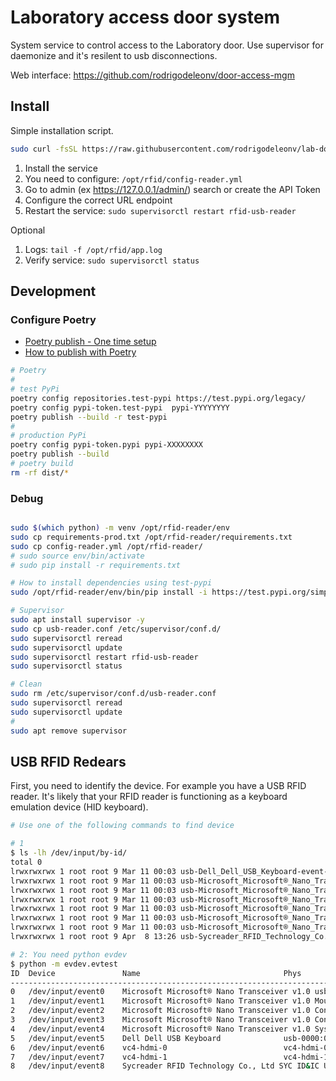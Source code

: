 # Laboratory access door system

System service to control access to the Laboratory door. Use supervisor for daemonize and it's resilent to usb disconnections.

Web interface: <https://github.com/rodrigodeleonv/door-access-mgm>

## Install

Simple installation script.

```bash
sudo curl -fsSL https://raw.githubusercontent.com/rodrigodeleonv/lab-door-access/main/installer.sh | bash
```

1. Install the service
1. You need to configure: `/opt/rfid/config-reader.yml`
1. Go to admin (ex <https://127.0.0.1/admin/>) search or create the API Token
1. Configure the correct URL endpoint
1. Restart the service: `sudo supervisorctl restart rfid-usb-reader`

Optional

1. Logs: `tail -f /opt/rfid/app.log`
1. Verify service: `sudo supervisorctl status`

## Development

### Configure Poetry

- [Poetry publish - One time setup](https://stackoverflow.com/a/72524326)
- [How to publish with Poetry](https://towardsdatascience.com/packages-part-2-how-to-publish-test-your-package-on-pypi-with-poetry-9fc7295df1a5)

```bash
# Poetry
#
# test PyPi
poetry config repositories.test-pypi https://test.pypi.org/legacy/
poetry config pypi-token.test-pypi  pypi-YYYYYYYY
poetry publish --build -r test-pypi
#
# production PyPi
poetry config pypi-token.pypi pypi-XXXXXXXX
poetry publish --build
# poetry build
rm -rf dist/*
```

### Debug

```bash

sudo $(which python) -m venv /opt/rfid-reader/env
sudo cp requirements-prod.txt /opt/rfid-reader/requirements.txt
sudo cp config-reader.yml /opt/rfid-reader/
# sudo source env/bin/activate
# sudo pip install -r requirements.txt

# How to install dependencies using test-pypi
sudo /opt/rfid-reader/env/bin/pip install -i https://test.pypi.org/simple/ --extra-index-url https://pypi.org/simple lab-door-access

# Supervisor
sudo apt install supervisor -y
sudo cp usb-reader.conf /etc/supervisor/conf.d/
sudo supervisorctl reread
sudo supervisorctl update
sudo supervisorctl restart rfid-usb-reader
sudo supervisorctl status

# Clean
sudo rm /etc/supervisor/conf.d/usb-reader.conf
sudo supervisorctl reread
sudo supervisorctl update
#
sudo apt remove supervisor
```

## USB RFID Redears

First, you need to identify the device. For example you have a USB RFID reader.
It's likely that your RFID reader is functioning as a keyboard emulation device (HID keyboard).

```bash
# Use one of the following commands to find device

# 1
$ ls -lh /dev/input/by-id/
total 0
lrwxrwxrwx 1 root root 9 Mar 11 00:03 usb-Dell_Dell_USB_Keyboard-event-kbd -> ../event5
lrwxrwxrwx 1 root root 9 Mar 11 00:03 usb-Microsoft_Microsoft®_Nano_Transceiver_v1.0-event-if01 -> ../event2
lrwxrwxrwx 1 root root 9 Mar 11 00:03 usb-Microsoft_Microsoft®_Nano_Transceiver_v1.0-event-if02 -> ../event4
lrwxrwxrwx 1 root root 9 Mar 11 00:03 usb-Microsoft_Microsoft®_Nano_Transceiver_v1.0-event-kbd -> ../event0
lrwxrwxrwx 1 root root 9 Mar 11 00:03 usb-Microsoft_Microsoft®_Nano_Transceiver_v1.0-if01-event-mouse -> ../event1
lrwxrwxrwx 1 root root 9 Mar 11 00:03 usb-Microsoft_Microsoft®_Nano_Transceiver_v1.0-if01-mouse -> ../mouse0
lrwxrwxrwx 1 root root 9 Mar 11 00:03 usb-Microsoft_Microsoft®_Nano_Transceiver_v1.0-if02-event-kbd -> ../event3
lrwxrwxrwx 1 root root 9 Apr  8 13:26 usb-Sycreader_RFID_Technology_Co.__Ltd_SYC_ID_IC_USB_Reader_08FF20140315-event-kbd -> ../event8  # <-- This is the Device

# 2: You need python evdev
$ python -m evdev.evtest
ID  Device               Name                                Phys                                Uniq
---------------------------------------------------------------------------------------------------------------------------------
0   /dev/input/event0    Microsoft Microsoft® Nano Transceiver v1.0 usb-0000:01:00.0-1.3/input0
1   /dev/input/event1    Microsoft Microsoft® Nano Transceiver v1.0 Mouse usb-0000:01:00.0-1.3/input1
2   /dev/input/event2    Microsoft Microsoft® Nano Transceiver v1.0 Consumer Control usb-0000:01:00.0-1.3/input1
3   /dev/input/event3    Microsoft Microsoft® Nano Transceiver v1.0 Consumer Control usb-0000:01:00.0-1.3/input2
4   /dev/input/event4    Microsoft Microsoft® Nano Transceiver v1.0 System Control usb-0000:01:00.0-1.3/input2
5   /dev/input/event5    Dell Dell USB Keyboard              usb-0000:01:00.0-1.4/input0
6   /dev/input/event6    vc4-hdmi-0                          vc4-hdmi-0/input0
7   /dev/input/event7    vc4-hdmi-1                          vc4-hdmi-1/input0
8   /dev/input/event8    Sycreader RFID Technology Co., Ltd SYC ID&IC USB Reader usb-0000:01:00.0-1.2/input0         08FF20140315  # <-- This is the Device
```
